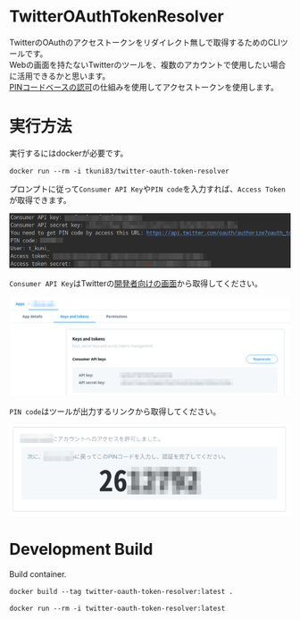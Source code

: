 # TwitterOAuthTokenResolver

TwitterのOAuthのアクセストークンをリダイレクト無しで取得するためのCLIツールです。  
Webの画面を持たないTwitterのツールを、複数のアカウントで使用したい場合に活用できるかと思います。  
[PINコードベースの認可](https://developer.twitter.com/ja/docs/basics/authentication/overview/pin-based-oauth)の仕組みを使用してアクセストークンを使用します。

# 実行方法

実行するにはdockerが必要です。

```
docker run --rm -i tkuni83/twitter-oauth-token-resolver
```

プロンプトに従って`Consumer API Key`や`PIN code`を入力すれば、`Access Token`が取得できます。

![](https://raw.githubusercontent.com/t-kuni/TwitterOAuthTokenResolver/master/docs/ss1.png)
  
`Consumer API Key`はTwitterの[開発者向けの画面](https://developer.twitter.com/en/apps)から取得してください。

![](https://raw.githubusercontent.com/t-kuni/TwitterOAuthTokenResolver/master/docs/ss3.png)

`PIN code`はツールが出力するリンクから取得してください。

![](https://raw.githubusercontent.com/t-kuni/TwitterOAuthTokenResolver/master/docs/ss2.png)


# Development Build

Build container.

```
docker build --tag twitter-oauth-token-resolver:latest .
```

```
docker run --rm -i twitter-oauth-token-resolver:latest
```